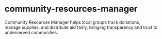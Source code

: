 # community-resources-manager
Community Resources Manager helps local groups track donations, manage supplies, and distribute aid fairly, bringing transparency and trust to underserved communities.
